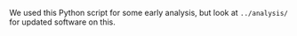 We used this Python script for some early analysis, but look at `../analysis/` for updated software on this.
